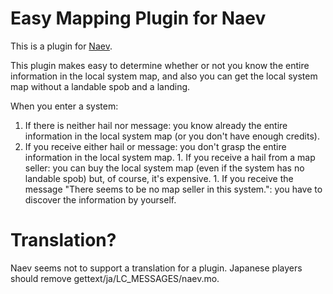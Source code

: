 <!--
This plugin is free software: you can redistribute it and/or modify
it under the terms of the GNU General Public License as published by
the Free Software Foundation, either version 3 of the License, or
(at your option) any later version.

This plugin is distributed in the hope that it will be useful,
but WITHOUT ANY WARRANTY; without even the implied warranty of
MERCHANTABILITY or FITNESS FOR A PARTICULAR PURPOSE.  See the
GNU General Public License for more details.

You should have received a copy of the GNU General Public License
along with this plugin.  If not, see <http://www.gnu.org/licenses/>.

Copyright © 2023 OOTA, Masato
-->

# Easy Mapping Plugin for Naev
This is a plugin for [Naev](https://github.com/naev/naev).

This plugin makes easy to determine whether or not you know the entire information in the local system map, and also you can get the local system map without a landable spob and a landing.

When you enter a system:
  1. If there is neither hail nor message: you know already the entire information in the local system map (or you don't have enough credits).
  1. If you receive either hail or message: you don't grasp the entire information in the local system map.
	1. If you receive a hail from a map seller: you can buy the local system map (even if the system has no landable spob) but, of course, it's expensive.
	1. If you receive the message "There seems to be no map seller in this system.": you have to discover the information by yourself.

# Translation?
Naev seems not to support a translation for a plugin. Japanese players should remove gettext/ja/LC_MESSAGES/naev.mo.
